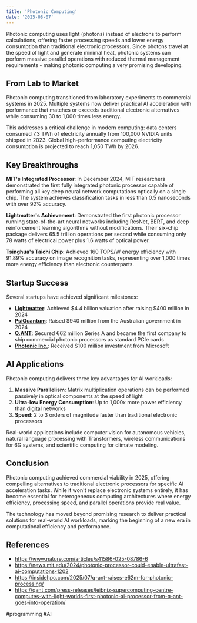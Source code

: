 ```yaml
---
title: 'Photonic Computing'
date: '2025-08-07'
---
```

Photonic computing uses light (photons) instead of electrons to perform calculations, offering faster processing speeds and lower energy consumption than traditional electronic processors. Since photons travel at the speed of light and generate minimal heat, photonic systems can perform massive parallel operations with reduced thermal management requirements - making photonic computing a very promising developing.

## From Lab to Market

Photonic computing transitioned from laboratory experiments to commercial systems in 2025. Multiple systems now deliver practical AI acceleration with performance that matches or exceeds traditional electronic alternatives while consuming 30 to 1,000 times less energy.

This addresses a critical challenge in modern computing: data centers consumed 7.3 TWh of electricity annually from 100,000 NVIDIA units shipped in 2023. Global high-performance computing electricity consumption is projected to reach 1,050 TWh by 2026.

## Key Breakthroughs

**MIT's Integrated Processor**: In December 2024, MIT researchers demonstrated the first fully integrated photonic processor capable of performing all key deep neural network computations optically on a single chip. The system achieves classification tasks in less than 0.5 nanoseconds with over 92% accuracy.

**Lightmatter's Achievement**: Demonstrated the first photonic processor running state-of-the-art neural networks including ResNet, BERT, and deep reinforcement learning algorithms without modifications. Their six-chip package delivers 65.5 trillion operations per second while consuming only 78 watts of electrical power plus 1.6 watts of optical power.

**Tsinghua's Taichi Chip**: Achieved 160 TOPS/W energy efficiency with 91.89% accuracy on image recognition tasks, representing over 1,000 times more energy efficiency than electronic counterparts.

## Startup Success

Several startups have achieved significant milestones:

- **[Lightmatter](https://lightmatter.co/)**: Achieved $4.4 billion valuation after raising $400 million in 2024
- **[PsiQuantum](https://www.psiquantum.com/)**: Raised $940 million from the Australian government in 2024
- **[Q.ANT](https://qant.com/)**: Secured €62 million Series A and became the first company to ship commercial photonic processors as standard PCIe cards
- **[Photonic Inc.](https://photonic.com/)**: Received $100 million investment from Microsoft

## AI Applications

Photonic computing delivers three key advantages for AI workloads:

1. **Massive Parallelism**: Matrix multiplication operations can be performed passively in optical components at the speed of light
2. **Ultra-low Energy Consumption**: Up to 1,000x more power efficiency than digital networks
3. **Speed**: 2 to 3 orders of magnitude faster than traditional electronic processors

Real-world applications include computer vision for autonomous vehicles, natural language processing with Transformers, wireless communications for 6G systems, and scientific computing for climate modeling.

## Conclusion

Photonic computing achieved commercial viability in 2025, offering compelling alternatives to traditional electronic processors for specific AI acceleration tasks. While it won't replace electronic systems entirely, it has become essential for heterogeneous computing architectures where energy efficiency, processing speed, and parallel operations provide real value.

The technology has moved beyond promising research to deliver practical solutions for real-world AI workloads, marking the beginning of a new era in computational efficiency and performance.

## References

- <https://www.nature.com/articles/s41586-025-08786-6>
- <https://news.mit.edu/2024/photonic-processor-could-enable-ultrafast-ai-computations-1202>
- <https://insidehpc.com/2025/07/q-ant-raises-e62m-for-photonic-processing/>
- <https://qant.com/press-releases/leibniz-supercomputing-centre-computes-with-light-worlds-first-photonic-ai-processor-from-q-ant-goes-into-operation/>

#programming #AI
